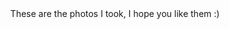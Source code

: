 <center>These are the photos I took, I hope you like them :)</center>

<PhotosLayout></PhotosLayout>
